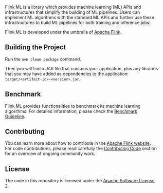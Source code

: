 Flink ML is a library which provides machine learning (ML) APIs and
infrastructures that simplify the building of ML pipelines. Users can implement
ML algorithms with the standard ML APIs and further use these infrastructures to
build ML pipelines for both training and inference jobs.

Flink ML is developed under the umbrella of [Apache
Flink](https://flink.apache.org/).

## <a name="build"></a>Building the Project

Run the `mvn clean package` command.

Then you will find a JAR file that contains your application, plus any libraries
that you may have added as dependencies to the application:
`target/<artifact-id>-<version>.jar`.

## <a name="benchmark"></a>Benchmark

Flink ML provides functionalities to benchmark its machine learning algorithms.
For detailed information, please check the [Benchmark
Guideline](./flink-ml-benchmark/README.md).

## <a name="contributing"></a>Contributing

You can learn more about how to contribute in the [Apache Flink
website](https://flink.apache.org/contributing/how-to-contribute.html). For code
contributions, please read carefully the [Contributing
Code](https://flink.apache.org/contributing/contribute-code.html) section for an
overview of ongoing community work.

## <a name="license"></a>License

The code in this repository is licensed under the [Apache Software License
2](LICENSE).
